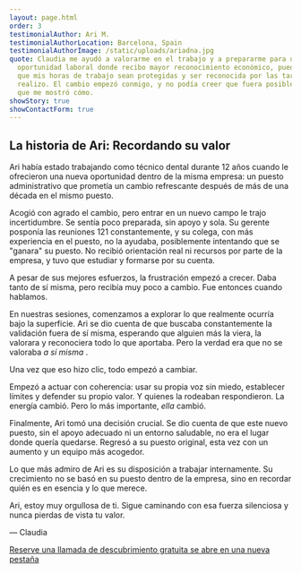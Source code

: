 ```yaml
---
layout: page.html
order: 3
testimonialAuthor: Ari M.
testimonialAuthorLocation: Barcelona, Spain
testimonialAuthorImage: /static/uploads/ariadna.jpg
quote: Claudia me ayudó a valorarme en el trabajo y a prepararme para una mejor
  oportunidad laboral donde recibo mayor reconocimiento económico, puedo hacer
  que mis horas de trabajo sean protegidas y ser reconocida por las tareas que
  realizo. El cambio empezó conmigo, y no podía creer que fuera posible hasta
  que me mostró cómo.
showStory: true
showContactForm: true
---
```

## La historia de Ari: Recordando su valor

Ari había estado trabajando como técnico dental durante 12 años cuando le ofrecieron una nueva oportunidad dentro de la misma empresa: un puesto administrativo que prometía un cambio refrescante después de más de una década en el mismo puesto.

Acogió con agrado el cambio, pero entrar en un nuevo campo le trajo incertidumbre. Se sentía poco preparada, sin apoyo y sola. Su gerente posponía las reuniones 121 constantemente, y su colega, con más experiencia en el puesto, no la ayudaba, posiblemente intentando que se "ganara" su puesto. No recibió orientación real ni recursos por parte de la empresa, y tuvo que estudiar y formarse por su cuenta.

A pesar de sus mejores esfuerzos, la frustración empezó a crecer. Daba tanto de sí misma, pero recibía muy poco a cambio. Fue entonces cuando hablamos.

En nuestras sesiones, comenzamos a explorar lo que realmente ocurría bajo la superficie. Ari se dio cuenta de que buscaba constantemente la validación fuera de sí misma, esperando que alguien más la viera, la valorara y reconociera todo lo que aportaba. Pero la verdad era que no se valoraba *a sí misma* .

Una vez que eso hizo clic, todo empezó a cambiar.

Empezó a actuar con coherencia: usar su propia voz sin miedo, establecer límites y defender su propio valor. Y quienes la rodeaban respondieron. La energía cambió. Pero lo más importante, *ella* cambió.

Finalmente, Ari tomó una decisión crucial. Se dio cuenta de que este nuevo puesto, sin el apoyo adecuado ni un entorno saludable, no era el lugar donde quería quedarse. Regresó a su puesto original, esta vez con un aumento y un equipo más acogedor.

Lo que más admiro de Ari es su disposición a trabajar internamente. Su crecimiento no se basó en su puesto dentro de la empresa, sino en recordar quién es en esencia y lo que merece.

Ari, estoy muy orgullosa de ti. Sigue caminando con esa fuerza silenciosa y nunca pierdas de vista tu valor.

— Claudia

<a href="https://claudiadecarlo.zohobookings.eu/#/240577000000038054" rel="noopener noreferrer" class="btn" target="_blank">Reserve una llamada de descubrimiento gratuita <span class="sr-only">se abre en una nueva pestaña</span></a>
